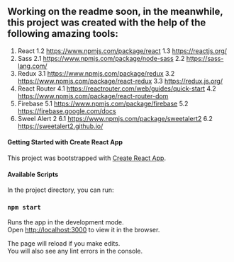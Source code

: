 ## Working on the readme soon, in the meanwhile, this project was created with the help of the following amazing tools:

1. React
    1.2 https://www.npmjs.com/package/react
    1.3 https://reactjs.org/
2. Sass 
    2.1 https://www.npmjs.com/package/node-sass
    2.2 https://sass-lang.com/
3. Redux
   3.1 https://www.npmjs.com/package/redux 
   3.2 https://www.npmjs.com/package/react-redux
   3.3 https://redux.js.org/
4. React Router
   4.1 https://reactrouter.com/web/guides/quick-start
   4.2 https://www.npmjs.com/package/react-router-dom
5. Firebase
   5.1 https://www.npmjs.com/package/firebase
   5.2 https://firebase.google.com/docs
6. Sweel Alert 2
   6.1 https://www.npmjs.com/package/sweetalert2
   6.2 https://sweetalert2.github.io/
#### Getting Started with Create React App

This project was bootstrapped with [Create React App](https://github.com/facebook/create-react-app).

#### Available Scripts

In the project directory, you can run:

### `npm start`

Runs the app in the development mode.\
Open [http://localhost:3000](http://localhost:3000) to view it in the browser.

The page will reload if you make edits.\
You will also see any lint errors in the console.

